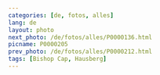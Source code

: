 ```yaml
---
categories: [de, fotos, alles]
lang: de
layout: photo
next_photo: /de/fotos/alles/P0000136.html
picname: P0000205
prev_photo: /de/fotos/alles/P0000212.html
tags: [Bishop Cap, Hausberg]
---
```

